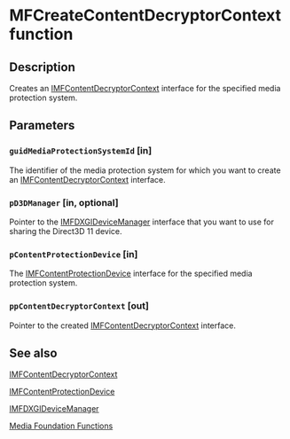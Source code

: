 # MFCreateContentDecryptorContext function

## Description

Creates an [IMFContentDecryptorContext](https://learn.microsoft.com/windows/desktop/api/mfidl/nn-mfidl-imfcontentdecryptorcontext) interface for the specified media protection system.

## Parameters

### `guidMediaProtectionSystemId` [in]

The identifier of the media protection system for which you want to create an [IMFContentDecryptorContext](https://learn.microsoft.com/windows/desktop/api/mfidl/nn-mfidl-imfcontentdecryptorcontext) interface.

### `pD3DManager` [in, optional]

Pointer to the [IMFDXGIDeviceManager](https://learn.microsoft.com/windows/desktop/api/mfobjects/nn-mfobjects-imfdxgidevicemanager) interface that you want to use for sharing the Direct3D 11 device.

### `pContentProtectionDevice` [in]

The [IMFContentProtectionDevice](https://learn.microsoft.com/windows/desktop/api/mfidl/nn-mfidl-imfcontentprotectiondevice) interface for the specified media protection system.

### `ppContentDecryptorContext` [out]

Pointer to the created [IMFContentDecryptorContext](https://learn.microsoft.com/windows/desktop/api/mfidl/nn-mfidl-imfcontentdecryptorcontext) interface.

## See also

[IMFContentDecryptorContext](https://learn.microsoft.com/windows/desktop/api/mfidl/nn-mfidl-imfcontentdecryptorcontext)

[IMFContentProtectionDevice](https://learn.microsoft.com/windows/desktop/api/mfidl/nn-mfidl-imfcontentprotectiondevice)

[IMFDXGIDeviceManager](https://learn.microsoft.com/windows/desktop/api/mfobjects/nn-mfobjects-imfdxgidevicemanager)

[Media Foundation Functions](https://learn.microsoft.com/windows/desktop/medfound/media-foundation-functions)